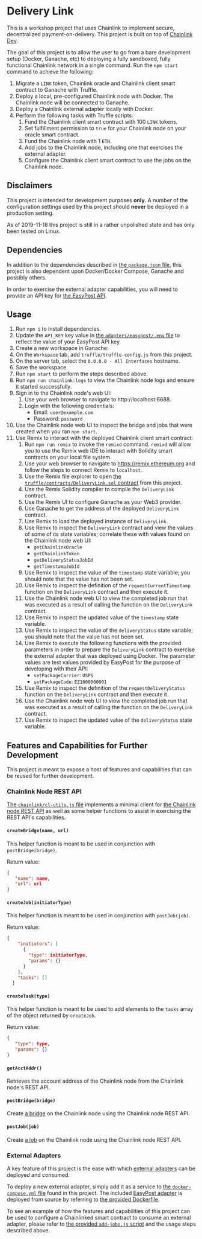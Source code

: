 # Delivery Link

This is a workshop project that uses Chainlink to implement secure, decentralized payment-on-delivery. This project is
built on top of [Chainlink Dev](https://github.com/danforbes/chainlink-dev/tree/1c775a89b77bee0b0f7ea76545ef232554b9a559).

The goal of this project is to allow the user to go from a bare development setup (Docker, Ganache, etc) to deploying a
fully sandboxed, fully functional Chainlink network in a single command. Run the `npm start` command to achieve the
following:

1. Migrate a `LINK` token, Chainlink oracle and Chainlink client smart contract to Ganache with Truffle.
1. Deploy a local, pre-configured Chainlink node with Docker. The Chainlink node will be connected to Ganache.
1. Deploy a Chainlink external adapter locally with Docker.
1. Perform the following tasks with Truffle scripts:
   1. Fund the Chainlink client smart contract with 100 `LINK` tokens.
   1. Set fulfillment permission to `true` for your Chainlink node on your oracle smart contract.
   1. Fund the Chainlink node with 1 `ETH`.
   1. Add jobs to the Chainlink node, including one that exercises the external adapter.
   1. Configure the Chainlink client smart contract to use the jobs on the Chainlink node.

## Disclaimers

This project is intended for development purposes **only**. A number of the configuration settings used by this project
should **never** be deployed in a production setting.

As of 2019-11-18 this project is still in a rather unpolished state and has only been tested on Linux.

## Dependencies

In addition to the dependencies described in [the `package.json` file](package.json), this project is also dependent
upon Docker/Docker Compose, Ganache and possibly others.

In order to exercise the external adapter capabilities, you will need to provide an API key for
[the EasyPost API](https://www.easypost.com/docs/api).

## Usage

1. Run `npm i` to install dependencies.
1. Update the `API_KEY` key value in [the `adapters/easypost/.env` file](/adapters/easypost/.env) to reflect the value
   of your EasyPost API key.
1. Create a new workspace in Ganache:
  1. On the `Workspace` tab, add `truffle/truffle-config.js` from this project.
  1. On the server tab, select the `0.0.0.0 - All Interfaces` hostname.
  1. Save the workspace.
1. Run `npm start` to perform the steps described above.
1. Run `npm run chainlink:logs` to view the Chainlink node logs and ensure it started successfully.
1. Sign in to the Chainlink node's web UI:
   1. Use your web browser to navigate to http://localhost:6688.
   1. Login with the following credentials:
      * Email: `user@example.com`
      * Password: `password`
1. Use the Chainlink node web UI to inspect the bridge and jobs that were created when you ran `npm start`.
1. Use Remix to interact with the deployed Chainlink client smart contract:
   1. Run `npm run remix` to invoke the `remixd` command. `remixd` will allow you to use the Remix web IDE to
      interact with Solidity smart contracts on your local file system.
   1. Use your web browser to navigate to https://remix.ethereum.org and follow the steps to connect Remix to
      `localhost`.
   1. Use the Remix file explorer to open
      [the `truffle/contracts/DeliveryLink.sol` contract](/truffle/contracts/DeliveryLink.sol) from this project.
   1. Use the Remix Solidity compiler to compile the `DeliveryLink` contract.
   1. Use the Remix UI to configure Ganache as your Web3 provider.
   1. Use Ganache to get the address of the deployed `DeliveryLink` contract.
   1. Use Remix to load the deployed instance of `DeliveryLink`.
   1. Use Remix to inspect the `DeliveryLink` contract and view the values of some of its state variables; correlate
      these with values found on the Chainlink node web UI:
      * `getChainlinkOracle`
      * `getChainlinkToken`
      * `getDeliveryStatusJobId`
      * `getTimestampJobId`
   1. Use Remix to inspect the value of the `timestamp` state variable; you should note that the value has not been
      set.
   1. Use Remix to inspect the definition of the `requestCurrentTimestamp` function on the `DeliveryLink` contract and
      then execute it.
   1. Use the Chainlink node web UI to view the completed job run that was executed as a result of calling the
      function on the `DeliveryLink` contract.
   1. Use Remix to inspect the updated value of the `timestamp` state variable.
   1. Use Remix to inspect the value of the `deliveryStatus` state variable; you should note that the value has not
      been set.
   1. Use Remix to execute the following functions with the provided parameters in order to prepare the `DeliveryLink`
      contract to exercise the external adapter that was deployed using Docker. The parameter values are test values
      provided by EasyPost for the purpose of developing with their API:
      * `setPackageCarrier`: `USPS`
      * `setPackageCode`: `EZ1000000001`
   1. Use Remix to inspect the definition of the `requestDeliveryStatus` function on the `DeliveryLink` contract and
      then execute it.
   1. Use the Chainlink node web UI to view the completed job run that was executed as a result of calling the
      function on the `DeliveryLink` contract.
   1. Use Remix to inspect the updated value of the `deliveryStatus` state variable.

## Features and Capabilities for Further Development

This project is meant to expose a host of features and capabilities that can be reused for further development.

### Chainlink Node REST API

[The `chainlink/cl-utils.js` file](/chainlink/cl-utils.js) implements a minimal client for
[the Chainlink node REST API](https://docs.chain.link/reference) as well as some helper functions to assist in
exercising the REST API's capabilities.

#### `createBridge(name, url)`

This helper function is meant to be used in conjunction with `postBridge(bridge)`.

Return value:
```json
{
   "name": name,
   "url": url
}
```

#### `createJob(initiatorType)`

This helper function is meant to be used in conjunction with `postJob(job)`.

Return value:
```json
{
    "initiators": [
      {
        "type": initiatorType,
        "params": {}
      }
    ],
    "tasks": []
  }
```

#### `createTask(type)`

This helper function is meant to be used to add elements to the `tasks` array of the object returned by `createJob`.

Return value:
```json
{
   "type": type,
   "params": {}
}
```

#### `getAcctAddr()`

Retrieves the account address of the Chainlink node from the Chainlink node's REST API.

#### `postBridge(bridge)`

Create [a bridge](https://docs.chain.link/docs/node-operators) on the Chainlink node using the Chainlink node REST API.

#### `postJob(job)`

Create [a job](https://docs.chain.link/docs/job-specifications) on the Chainlink node using the Chainlink node REST
API.

### External Adapters

A key feature of this project is the ease with which
[external adapters](https://docs.chain.link/docs/external-adapters) can be deployed and consumed.

To deploy a new external adapter, simply add it as a service to [the `docker-compose.yml` file](/docker-compose.yml)
found in this project. The included [EasyPost adapter](/adapters/easypost) is deployed from source by referring to
[the provided Dockerfile](/adapters/easypost/Dockerfile).

To see an example of how the features and capabilities of this project can be used to configure a Chainlinked smart
contract to consume an external adapter, please refer to
[the provided `add-jobs.js` script](/truffle/scripts/add-jobs.js) and the usage steps described above.
